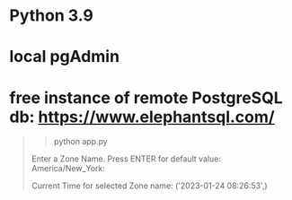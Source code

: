 # Python 3.9
# local pgAdmin
# free instance of remote PostgreSQL db: https://www.elephantsql.com/

> >python app.py
> 
> Enter a Zone Name.
> Press ENTER for default value: America/New_York:
> 
> Current Time for selected Zone name: ('2023-01-24 08:26:53',)

